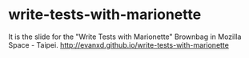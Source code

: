 # write-tests-with-marionette

It is the slide for the "Write Tests with Marionette" Brownbag in Mozilla Space - Taipei.
http://evanxd.github.io/write-tests-with-marionette
